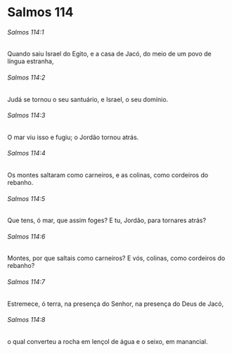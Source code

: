 # Salmos 114

###### Salmos 114:1

Quando saiu Israel do Egito, e a casa de Jacó, do meio de um povo de língua estranha,

###### Salmos 114:2

Judá se tornou o seu santuário, e Israel, o seu domínio.

###### Salmos 114:3

O mar viu isso e fugiu; o Jordão tornou atrás.

###### Salmos 114:4

Os montes saltaram como carneiros, e as colinas, como cordeiros do rebanho.

###### Salmos 114:5

Que tens, ó mar, que assim foges? E tu, Jordão, para tornares atrás?

###### Salmos 114:6

Montes, por que saltais como carneiros? E vós, colinas, como cordeiros do rebanho?

###### Salmos 114:7

Estremece, ó terra, na presença do Senhor, na presença do Deus de Jacó,

###### Salmos 114:8

o qual converteu a rocha em lençol de água e o seixo, em manancial.

